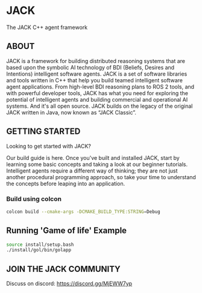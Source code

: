 # JACK

The JACK C++ agent framework

## ABOUT

JACK is a framework for building distributed reasoning systems that are based upon the symbolic AI technology of BDI (Beliefs, Desires and Intentions) intelligent software agents. JACK is a set of software libraries and tools written in C++ that help you build teamed intelligent software agent applications. From high-level BDI reasoning plans to ROS 2 tools, and with powerful developer tools, JACK has what you need for exploring the potential of intelligent agents and building commercial and operational AI systems. And it's all open source. JACK builds on the legacy of the original JACK written in Java, now known as “JACK Classic”.

## GETTING STARTED
Looking to get started with JACK?

Our build guide is here. Once you've built and installed JACK, start by learning some
basic concepts and taking a look at our beginner tutorials. Intelligent agents require
a different way of thinking; they are not just another procedural programming
approach, so take your time to understand the concepts before leaping into an
application.

### Build using colcon

``` bash
colcon build --cmake-args -DCMAKE_BUILD_TYPE:STRING=Debug
```

## Running 'Game of life' Example

``` bash
source install/setup.bash
./install/gol/bin/golapp
```

## JOIN THE JACK COMMUNITY

Discuss on discord:
https://discord.gg/MjEWW7yp
